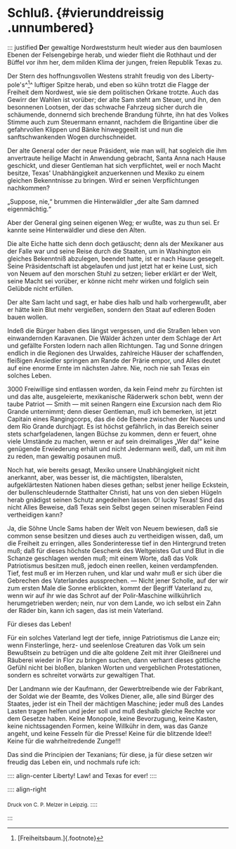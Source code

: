# Schluß. {#vierunddreissig .unnumbered}

::: justified
**D**er gewaltige Nordweststurm heult wieder aus den baumlosen Ebenen der
Felsengebirge herab, und wieder flieht die Rothhaut und der Büffel vor ihm her,
dem milden Klima der jungen, freien Republik Texas zu.

Der Stern des hoffnungsvollen Westens strahlt freudig von des Liberty-pole's^[^3400]^
luftiger Spitze herab, und eben so kühn trotzt die Flagge der Freiheit dem
Nordwest, wie sie dem politischen Orkane trotzte. Auch das Gewirr der Wahlen ist
vorüber; der alte Sam steht am Steuer, und ihn, den besonnenen Lootsen, der das
schwache Fahrzeug sicher durch die schäumende, donnernd sich brechende Brandung
führte, ihn hat des Volkes Stimme auch zum Steuermann ernannt, nachdem die
Brigantine über die gefahrvollen Klippen und Bänke hinweggeeilt ist und nun die
sanftschwankenden Wogen durchschneidet.

Der alte General oder der neue Präsident, wie man will, hat sogleich die ihm
anvertraute heilige Macht in Anwendung gebracht, Santa Anna nach Hause
geschickt, und dieser Gentleman hat sich verpflichtet, weil er noch Macht
besitze, Texas' Unabhängigkeit anzuerkennen und Mexiko zu einem gleichen
Bekenntnisse zu bringen. Wird er seinen Verpflichtungen nachkommen?

„Suppose, nie,“ brummen die Hinterwäldler „der alte Sam damned eigenmächtig.“

Aber der General ging seinen eigenen Weg; er wußte, was zu thun sei. Er kannte
seine Hinterwäldler und diese den Alten.

Die alte Eiche hatte sich denn doch getäuscht; denn als der Mexikaner aus der
Falle war und seine Reise durch die Staaten, um in Washington ein gleiches
Bekenntniß abzulegen, beendet hatte, ist er nach Hause gesegelt. Seine
Präsidentschaft ist abgelaufen und just jetzt hat er keine Lust, sich von Neuem
auf den morschen Stuhl zu setzen; lieber erklärt er der Welt, seine Macht sei
vorüber, er könne nicht mehr wirken und folglich sein Gelübde nicht erfüllen.

Der alte Sam lacht und sagt, er habe dies halb und halb vorhergewußt, aber er
hätte kein Blut mehr vergießen, sondern den Staat auf edleren Boden bauen
wollen.

Indeß die Bürger haben dies längst vergessen, und die Straßen leben von
einwandernden Karavanen. Die Wälder ächzen unter dem Schlage der Art und
gefällte Forsten lodern nach allen Richtungen. Tag und Sonne dringen endlich in
die Regionen des Urwaldes, zahlreiche Häuser der schaffenden, fleißigen
Ansiedler springen am Rande der Prärie empor, und Alles deutet auf eine enorme
Ernte im nächsten Jahre. Nie, noch nie sah Texas ein solches Leben.

3000 Freiwillige sind entlassen worden, da kein Feind mehr zu fürchten ist und
das alte, ausgeleierte, mexikanische Räderwerk schon bebt, wenn der taube
Patriot — Smith — mit seinen Rangern eine Excursion nach dem Rio Grande
unternimmt; denn dieser Gentleman, muß ich bemerken, ist jetzt Capitain eines
Rangingcorps, das die öde Ebene zwischen der Nueces und dem Rio Grande
durchjagt. Es ist höchst gefährlich, in das Bereich seiner stets
scharfgeladenen, langen Büchse zu kommen, denn er feuert, ohne viele Umstände zu
machen, wenn er auf sein dreimaliges „Wer da!“ keine genügende Erwiederung
erhält und nicht Jedermann weiß, daß, um mit ihm zu reden, man gewaltig posaunen
muß.

Noch hat, wie bereits gesagt, Mexiko unsere Unabhängigkeit nicht anerkannt,
aber, was besser ist, die mächtigsten, liberalsten, aufgeklärtesten Nationen
haben dieses gethan; selbst jener heilige Eckstein, der bullenschleudernde
Statthalter Christi, hat uns von den sieben Hügeln herab gnädigst seinen Schutz
angedeihen lassen. O! lucky Texas! Sind das nicht Alles Beweise, daß Texas sein
Selbst gegen seinen miserablen Feind vertheidigen kann?

Ja, die Söhne Uncle Sams haben der Welt von Neuem bewiesen, daß sie common sense
besitzen und dieses auch zu vertheidigen wissen, daß, um die Freiheit zu
erringen, alles Sonderinteresse tief in den Hintergrund treten muß; daß für
dieses höchste Geschenk des Weltgeistes Gut und Blut in die Schanze geschlagen
werden muß; mit einem Worte, daß das Volk Patriotismus besitzen muß, jedoch
einen reellen, keinen verdampfenden. Tief, fest muß er im Herzen ruhen, und
klar und wahr muß er sich über die Gebrechen des Vaterlandes aussprechen. —
Nicht jener Scholle, auf der wir zum ersten Male die Sonne erblickten, kommt der
Begriff Vaterland zu, wenn wir auf ihr wie das Schrot auf der Polir-Maschine
willkührlich herumgetrieben werden; nein, nur von dem Lande, wo ich selbst ein
Zahn der Räder bin, kann ich sagen, das ist mein Vaterland.

Für dieses das Leben!

Für ein solches Vaterland legt der tiefe, innige Patriotismus die Lanze ein;
wenn Finsterlinge, herz- und seelenlose Creaturen das Volk um sein Bewußtsein zu
betrügen und die alte goldene Zeit mit ihrer Gleißnerei und Räuberei wieder in
Flor zu bringen suchen, dann verharrt dieses göttliche Gefühl nicht bei bloßen,
blanken Worten und vergeblichen Protestationen, sondern es schreitet vorwärts
zur gewaltigen That.

Der Landmann wie der Kaufmann, der Gewerbtreibende wie der Fabrikant, der Soldat
wie der Beamte, des Volkes Diener, alle, alle sind Bürger des Staates, jeder ist
ein Theil der mächtigen Maschine; jeder muß des Landes Lasten tragen helfen und
jeder soll und muß deshalb gleiche Rechte vor dem Gesetze haben. Keine Monopole,
keine Bevorzugung, keine Kasten, keine nichtssagenden Formen, keine Willkühr in
dem, was das Ganze angeht, und keine Fesseln für die Presse! Keine für die
blitzende Idee!! Keine für die wahrheitredende Zunge!!!

Das sind die Principien der Texanians; für diese, ja für diese setzen wir
freudig das Leben ein, und nochmals rufe ich:

:::: align-center
Liberty! Law! and Texas for ever!
::::

:::: align-right
<br /><br /><small>Druck von C. P. Melzer in Leipzig.</small>
::::

:::


[^3400]: [Freiheitsbaum.]{.footnote}
